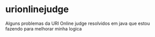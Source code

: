 # urionlinejudge
Alguns problemas da URI Online judge resolvidos em java que estou fazendo para melhorar minha logica
